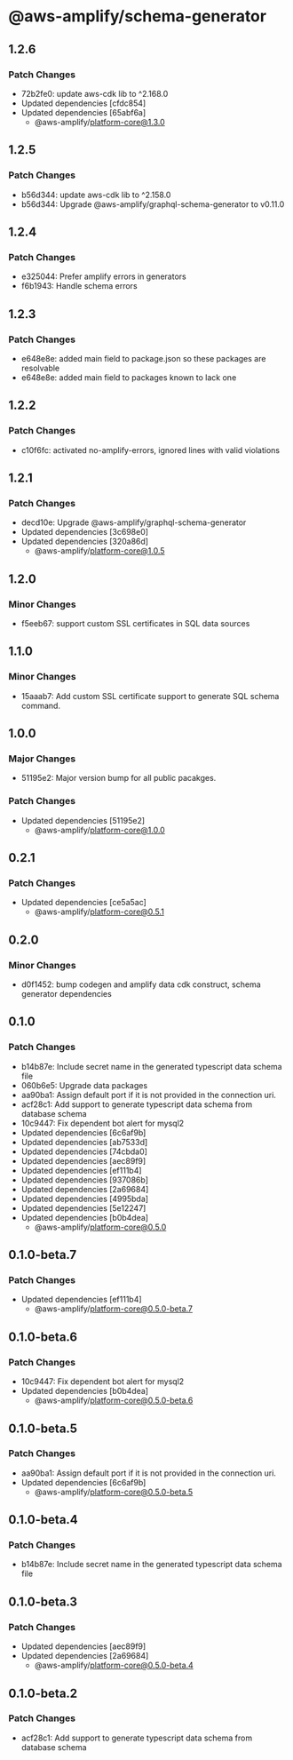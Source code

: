 # @aws-amplify/schema-generator

## 1.2.6

### Patch Changes

- 72b2fe0: update aws-cdk lib to ^2.168.0
- Updated dependencies [cfdc854]
- Updated dependencies [65abf6a]
  - @aws-amplify/platform-core@1.3.0

## 1.2.5

### Patch Changes

- b56d344: update aws-cdk lib to ^2.158.0
- b56d344: Upgrade @aws-amplify/graphql-schema-generator to v0.11.0

## 1.2.4

### Patch Changes

- e325044: Prefer amplify errors in generators
- f6b1943: Handle schema errors

## 1.2.3

### Patch Changes

- e648e8e: added main field to package.json so these packages are resolvable
- e648e8e: added main field to packages known to lack one

## 1.2.2

### Patch Changes

- c10f6fc: activated no-amplify-errors, ignored lines with valid violations

## 1.2.1

### Patch Changes

- decd10e: Upgrade @aws-amplify/graphql-schema-generator
- Updated dependencies [3c698e0]
- Updated dependencies [320a86d]
  - @aws-amplify/platform-core@1.0.5

## 1.2.0

### Minor Changes

- f5eeb67: support custom SSL certificates in SQL data sources

## 1.1.0

### Minor Changes

- 15aaab7: Add custom SSL certificate support to generate SQL schema command.

## 1.0.0

### Major Changes

- 51195e2: Major version bump for all public pacakges.

### Patch Changes

- Updated dependencies [51195e2]
  - @aws-amplify/platform-core@1.0.0

## 0.2.1

### Patch Changes

- Updated dependencies [ce5a5ac]
  - @aws-amplify/platform-core@0.5.1

## 0.2.0

### Minor Changes

- d0f1452: bump codegen and amplify data cdk construct, schema generator dependencies

## 0.1.0

### Patch Changes

- b14b87e: Include secret name in the generated typescript data schema file
- 060b6e5: Upgrade data packages
- aa90ba1: Assign default port if it is not provided in the connection uri.
- acf28c1: Add support to generate typescript data schema from database schema
- 10c9447: Fix dependent bot alert for mysql2
- Updated dependencies [6c6af9b]
- Updated dependencies [ab7533d]
- Updated dependencies [74cbda0]
- Updated dependencies [aec89f9]
- Updated dependencies [ef111b4]
- Updated dependencies [937086b]
- Updated dependencies [2a69684]
- Updated dependencies [4995bda]
- Updated dependencies [5e12247]
- Updated dependencies [b0b4dea]
  - @aws-amplify/platform-core@0.5.0

## 0.1.0-beta.7

### Patch Changes

- Updated dependencies [ef111b4]
  - @aws-amplify/platform-core@0.5.0-beta.7

## 0.1.0-beta.6

### Patch Changes

- 10c9447: Fix dependent bot alert for mysql2
- Updated dependencies [b0b4dea]
  - @aws-amplify/platform-core@0.5.0-beta.6

## 0.1.0-beta.5

### Patch Changes

- aa90ba1: Assign default port if it is not provided in the connection uri.
- Updated dependencies [6c6af9b]
  - @aws-amplify/platform-core@0.5.0-beta.5

## 0.1.0-beta.4

### Patch Changes

- b14b87e: Include secret name in the generated typescript data schema file

## 0.1.0-beta.3

### Patch Changes

- Updated dependencies [aec89f9]
- Updated dependencies [2a69684]
  - @aws-amplify/platform-core@0.5.0-beta.4

## 0.1.0-beta.2

### Patch Changes

- acf28c1: Add support to generate typescript data schema from database schema
